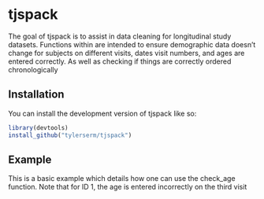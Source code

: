 
<!-- README.md is generated from README.Rmd. Please edit that file -->

# tjspack

<!-- badges: start -->
<!-- badges: end -->

The goal of tjspack is to assist in data cleaning for longitudinal study
datasets. Functions within are intended to ensure demographic data
doesn’t change for subjects on different visits, dates visit numbers,
and ages are entered correctly. As well as checking if things are
correctly ordered chronologically

## Installation

You can install the development version of tjspack like so:

``` r
library(devtools)
install_github("tylerserm/tjspack")
```

## Example

This is a basic example which details how one can use the check_age
function. Note that for ID 1, the age is entered incorrectly on the
third visit
